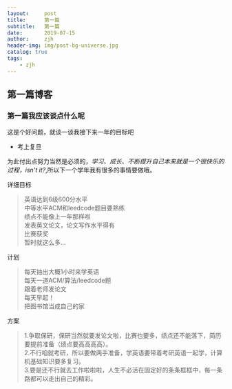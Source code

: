 ```yaml
---
layout:     post
title:      第一篇
subtitle:   第一篇
date:       2019-07-15
author:     zjh
header-img: img/post-bg-universe.jpg
catalog: true
tags:
    - zjh
---
```


## 第一篇**博客**

### 第一篇我应该谈点什么呢

这是个好问题，就谈一谈我接下来一年的目标吧
- 考上复旦

为此付出点努力当然是必须的，*学习、成长、不断提升自己本来就是一个很快乐的过程，isn't it?*,所以下一个学年我有很多的事情要做哦。

详细目标
>英语达到6级600分水平  
>中等水平ACM和leedcode题目要熟练  
>绩点不能像上一年那样啦  
>发表英文论文，论文写作水平得有  
>比赛获奖  
>暂时就这么多...  

计划
>每天抽出大概1小时来学英语  
>每天一道ACM/算法/leedcode题  
>跟着老师发论文  
>每天早起！  
>把图书馆当成自己的家  

方案
>1.争取保研，保研当然就要发论文啦，比赛也要多，绩点还不能落下，简历要提前准备（绩点要高高高高）。  
>2.不行咱就考研，所以要做两手准备，学英语要带着考研英语一起学，计算机基础知识要多复习。  
>3.要是还不行就去工作啦啦啦，人生不必活在固定好的条条框框中，每一条路都可以走出自己的精彩。  
